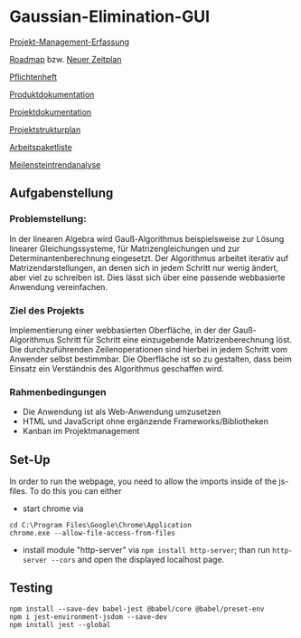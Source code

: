 # Gaussian-Elimination-GUI

[Projekt-Management-Erfassung](https://studdhbwravensburgde-my.sharepoint.com/:x:/g/personal/zehle_stud_dhbw-ravensburg_de/EXdnNVqxOzZCrMk2JGXxkzEBhl5z2LFMcxcc-FJXPtnsGg?e=dXEflv)

[Roadmap](https://studdhbwravensburgde-my.sharepoint.com/:x:/g/personal/zehle_stud_dhbw-ravensburg_de/EUKGem-HioxGrjMDwSRo-_IBsFOJlwYDM2RfY3tRczElTw?e=QmkJxQ) bzw. [Neuer Zeitplan](https://1drv.ms/x/s!AhK81gm731irgbRaTP1bJrRHCT7c9w?e=e8CbIj)

[Pflichtenheft](https://1drv.ms/w/s!AhK81gm731ir0hlTKhvvPQOeoOEg?e=RnXUFw)

[Produktdokumentation](https://1drv.ms/w/s!AhK81gm731irgbRUTIgN8IJKMfr8Dg?e=pjXc5w)

[Projektdokumentation](https://1drv.ms/w/s!AhK81gm731irgbRWVJYBbCt_Es0K2g?e=7feFQI)

[Projektstrukturplan](https://1drv.ms/w/s!AhK81gm731irgbVt_XEdRbahvMw7Vg?e=i1tCcS)

[Arbeitspaketliste](https://1drv.ms/x/s!AhK81gm731irgbYpLyxtBh6B7oAthg?e=TLrZGx)

[Meilensteintrendanalyse](https://1drv.ms/x/s!AhK81gm731irgbZM7OiW7hp9tRZoXQ?e=HXE8t5)

## Aufgabenstellung
### Problemstellung:
In der linearen Algebra wird Gauß-Algorithmus beispielsweise zur Lösung linearer Gleichungssysteme, für Matrizengleichungen und zur Determinantenberechnung eingesetzt. Der Algorithmus arbeitet iterativ auf Matrizendarstellungen, an denen sich in jedem Schritt nur wenig ändert, aber viel zu schreiben ist. Dies lässt sich über eine
passende webbasierte Anwendung vereinfachen.

### Ziel des Projekts
Implementierung einer webbasierten Oberfläche, in der der Gauß-Algorithmus Schritt für Schritt eine einzugebende Matrizenberechnung löst. Die durchzuführenden Zeilenoperationen sind hierbei in jedem Schritt vom Anwender selbst bestimmbar. Die Oberfläche ist so zu gestalten, dass beim Einsatz ein Verständnis des Algorithmus geschaffen wird.

### Rahmenbedingungen
- Die Anwendung ist als Web-Anwendung umzusetzen
- HTML und JavaScript ohne ergänzende Frameworks/Bibliotheken
- Kanban im Projektmanagement

## Set-Up
In order to run the webpage, you need to allow the imports inside of the js-files. To do this you can either
- start chrome via 
```
cd C:\Program Files\Google\Chrome\Application
chrome.exe --allow-file-access-from-files

```
- install module "http-server" via `npm install http-server`; than run `http-server --cors` and open the displayed localhost page.

## Testing
```
npm install --save-dev babel-jest @babel/core @babel/preset-env
npm i jest-environment-jsdom --save-dev
npm install jest --global

```
